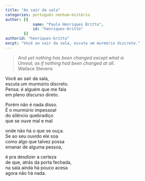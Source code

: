 ```yaml
---
title: "Ao sair da sala"
categories: português nenhum-mistério
author: [{
			name: "Paulo Henriques Britto",
			id: "henriques-britto"
		}]
authorid: "henriques-britto"
excpt: "Você ao sair da sala, escuta um murmúrio discreto."
---
```


> *And yet nothing has been changed except what is* \
*Unreal, as if nothing had been changed at all.* \
Wallace Stevens

Você ao sair da sala, \
escuta um murmúrio discreto. \
Pensa: é alguém que me fala \
em pleno discurso direto.

Porém não é nada disso. \
É o murmúrio impessoal \
do silêncio quebradiço \
que se ouve mal e mal

onde não há o que se ouça. \
Se ao seu ouvido ele soa \
como algo que talvez possa \
emanar de alguma pessoa,

é pra desdizer a certeza \
de que, atrás da porta fechada, \
na sala ainda há pouco acesa \
agora não há nada.